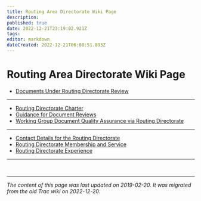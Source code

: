 ```yaml
---
title: Routing Area Directorate Wiki Page
description: 
published: true
date: 2022-12-21T23:19:02.921Z
tags: 
editor: markdown
dateCreated: 2022-12-21T06:08:51.893Z
---
```


# Routing Area Directorate Wiki Page 


* [Documents Under Routing Directorate Review](https://datatracker.ietf.org/review/rtgdir/reviews/ )
----
* [Routing Directorate Charter](/group/rtg/RtgDirCharter)
* [Guidance for Document Reviews](/group/rtg/RtgDirGuidance)
* [Working Group Document Quality Assurance via Routing Directorate](/group/rtg/RtgDirDocQa)

----

* [Contact Details for the Routing Directorate](/group/rtg/RtgDirContacts)
* [Routing Directorate Membership and Service](/group/rtg/RtgDirMember)
* [Routing Directorate Experience](/group/rtg/RtgDirExperience)

----

&nbsp;
&nbsp;
&nbsp;

---

*The content of this page was last updated on 2019-02-20. It was migrated from the old Trac wiki on 2022-12-20.*